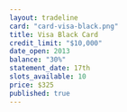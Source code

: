 ```yaml
---
layout: tradeline
card: "card-visa-black.png"
title: Visa Black Card
credit_limit: "$10,000"
date_open: 2013
balance: "30%"
statement_date: 17th
slots_available: 10
price: $325
published: true
---
```


